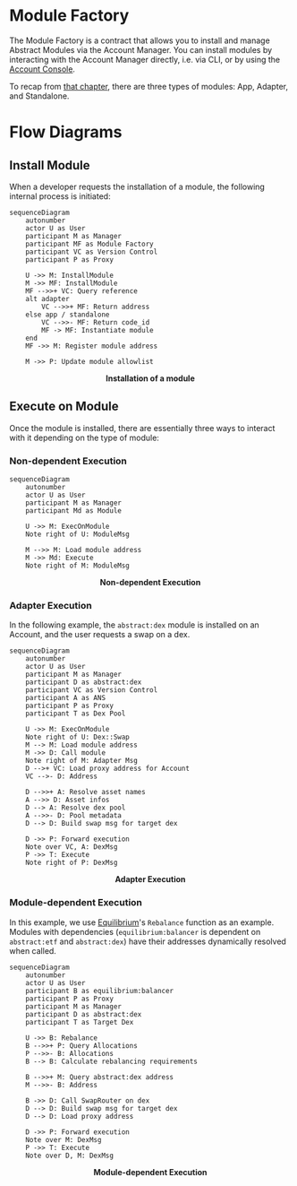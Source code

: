 # Module Factory

The Module Factory is a contract that allows you to install and manage Abstract Modules via the Account Manager. You can
install modules by interacting with the Account Manager directly, i.e. via CLI, or by using
the [Account Console](4_account_console.md).

To recap from [that chapter](../3_framework/6_module_types.md), there are three types of modules: App, Adapter, and Standalone.

# Flow Diagrams

## Install Module

When a developer requests the installation of a module, the following internal process is initiated:

```mermaid
sequenceDiagram
    autonumber
    actor U as User
    participant M as Manager
    participant MF as Module Factory
    participant VC as Version Control
    participant P as Proxy

    U ->> M: InstallModule
    M ->> MF: InstallModule
    MF -->>+ VC: Query reference
    alt adapter
        VC -->>+ MF: Return address
    else app / standalone
        VC -->>- MF: Return code_id
        MF -> MF: Instantiate module
    end
    MF ->> M: Register module address

    M ->> P: Update module allowlist
```

<figcaption align = "center"><b>Installation of a module</b></figcaption>

## Execute on Module

Once the module is installed, there are essentially three ways to interact with it depending on the type of module:

### Non-dependent Execution

```mermaid
sequenceDiagram
    autonumber
    actor U as User
    participant M as Manager
    participant Md as Module

    U ->> M: ExecOnModule
    Note right of U: ModuleMsg

    M -->> M: Load module address
    M ->> Md: Execute
    Note right of M: ModuleMsg
```

<figcaption align = "center"><b>Non-dependent Execution</b></figcaption>

### Adapter Execution

In the following example, the `abstract:dex` module is installed on an Account, and the user requests a swap on a dex.

```mermaid
sequenceDiagram
    autonumber
    actor U as User
    participant M as Manager
    participant D as abstract:dex
    participant VC as Version Control
    participant A as ANS
    participant P as Proxy
    participant T as Dex Pool

    U ->> M: ExecOnModule
    Note right of U: Dex::Swap
    M --> M: Load module address
    M ->> D: Call module
    Note right of M: Adapter Msg
    D -->+ VC: Load proxy address for Account
    VC -->- D: Address

    D -->>+ A: Resolve asset names
    A -->> D: Asset infos
    D --> A: Resolve dex pool
    A -->>- D: Pool metadata
    D --> D: Build swap msg for target dex

    D ->> P: Forward execution
    Note over VC, A: DexMsg
    P ->> T: Execute
    Note right of P: DexMsg

```

<figcaption align = "center"><b>Adapter Execution</b></figcaption>

### Module-dependent Execution

In this example, we use [Equilibrium](../../use_cases/equilibrium.md)'s `Rebalance` function as an example. Modules with
dependencies (`equilibrium:balancer` is dependent on `abstract:etf` and `abstract:dex`) have their addresses dynamically
resolved when called.

```mermaid
sequenceDiagram
    autonumber
    actor U as User
    participant B as equilibrium:balancer
    participant P as Proxy
    participant M as Manager
    participant D as abstract:dex
    participant T as Target Dex

    U ->> B: Rebalance
    B -->>+ P: Query Allocations
    P -->>- B: Allocations
    B --> B: Calculate rebalancing requirements

    B -->>+ M: Query abstract:dex address
    M -->>- B: Address

    B ->> D: Call SwapRouter on dex
    D --> D: Build swap msg for target dex
    D --> D: Load proxy address

    D ->> P: Forward execution
    Note over M: DexMsg
    P ->> T: Execute
    Note over D, M: DexMsg
```

<figcaption align = "center"><b>Module-dependent Execution</b></figcaption>
